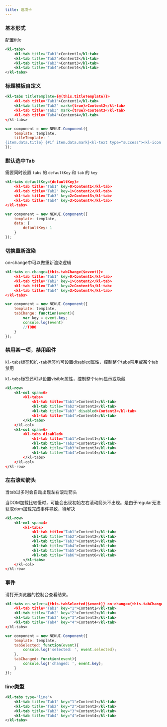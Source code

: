 ```yaml
---
title: 选项卡
---
```


<!-- demo_start -->
### 基本形式

配置title
<div class="m-example"></div>

```xml
<kl-tabs>
    <kl-tab title="Tab1">Content1</kl-tab>
    <kl-tab title="Tab2">Content2</kl-tab>
    <kl-tab title="Tab3">Content3</kl-tab>
    <kl-tab title="Tab4">Content4</kl-tab>
</kl-tabs>
```
<!-- demo_end -->

<!-- demo_start -->
### 标题模板自定义

<div class="m-example"></div>

```xml
<kl-tabs titleTemplate={@(this.titleTemplate)}>
    <kl-tab title="Tab1">Content1</kl-tab>
    <kl-tab title="Tab2" mark={true}>Content2</kl-tab>
    <kl-tab title="Tab3" mark={true}>Content3</kl-tab>
    <kl-tab title="Tab4">Content4</kl-tab>
</kl-tabs>
```

```javascript
var component = new NEKUI.Component({
    template: template,
    titleTemplate: `
{item.data.title} {#if item.data.mark}<kl-text type="success"><kl-icon type="check-circle" /></kl-text>{/if}`
});
```
<!-- demo_end -->

<!-- demo_start -->
### 默认选中Tab

需要同时设置 `tabs` 的 `defaultKey` 和 `tab` 的 `key`
<div class="m-example"></div>

```xml
<kl-tabs defaultKey={defaultKey}>
    <kl-tab title="Tab1" key=0>Content1</kl-tab>
    <kl-tab title="Tab2" key=1>Content2</kl-tab>
    <kl-tab title="Tab3" key=2>Content3</kl-tab>
    <kl-tab title="Tab4" key=3>Content4</kl-tab>
</kl-tabs>
```

```javascript
var component = new NEKUI.Component({
    template: template,
    data: {
        defaultKey: 1
    }
});
```
<!-- demo_end -->

<!-- demo_start -->
### 切换重新渲染

on-change中可以做重新渲染逻辑
<div class="m-example"></div>

```xml
<kl-tabs on-change={this.tabChange($event)}>
    <kl-tab title="Tab1" key=0>Content1</kl-tab>
    <kl-tab title="Tab2" key=1>Content2</kl-tab>
    <kl-tab title="Tab3" key=2>Content3</kl-tab>
    <kl-tab title="Tab4" key=3>Content4</kl-tab>
</kl-tabs>
```

```javascript
var component = new NEKUI.Component({
    template: template,
    tabChange: function(event){
        var key = event.key;
        console.log(event)
        //TODO
    }
});
```
<!-- demo_end -->

<!-- demo_start -->
### 禁用某一项，禁用组件

`kl-tabs`标签和`kl-tab`标签均可设置disabled属性，控制整个tabs禁用或某个tab禁用

`kl-tabs`标签还可以设置visible属性，控制整个tabs显示或隐藏

<div class="m-example"></div>

```xml
<kl-row>
    <kl-col span=6>
        <kl-tabs>
            <kl-tab title="Tab1">Content1</kl-tab>
            <kl-tab title="Tab2">Content2</kl-tab>
            <kl-tab title="Tab3" disabled>Content3</kl-tab>
            <kl-tab title="Tab4">Content4</kl-tab>
        </kl-tabs>
    </kl-col>
    <kl-col span=6>
        <kl-tabs disabled>
            <kl-tab title="Tab1">Content1</kl-tab>
            <kl-tab title="Tab2">Content2</kl-tab>
            <kl-tab title="Tab3">Content3</kl-tab>
            <kl-tab title="Tab4">Content4</kl-tab>
        </kl-tabs>
    </kl-col>
</kl-row>
```
<!-- demo_end -->

<!-- demo_start -->
### 左右滚动箭头

当tab过多时会自动出现左右滚动箭头

当DOM加载比较慢时，可能会出现初始左右滚动箭头不出现。是由于regular无法获取dom加载完成事件导致，待解决

<div class="m-example"></div>

```xml
<kl-row>
    <kl-col span=4>
        <kl-tabs>
            <kl-tab title="Tab1">Content1</kl-tab>
            <kl-tab title="Tab2">Content2</kl-tab>
            <kl-tab title="Tab3">Content3</kl-tab>
            <kl-tab title="Tab4">Content4</kl-tab>
            <kl-tab title="Tab5">Content5</kl-tab>
            <kl-tab title="Tab6">Content6</kl-tab>
        </kl-tabs>
    </kl-col>
</kl-row>
```
<!-- demo_end -->

<!-- demo_start -->
### 事件

请打开浏览器的控制台查看结果。

<div class="m-example"></div>

```xml
<kl-tabs on-select={this.tabSelected($event)} on-change={this.tabChanged($event)}>
    <kl-tab title="Tab1" key="1">Content1</kl-tab>
    <kl-tab title="Tab2" key="2">Content2</kl-tab>
    <kl-tab title="Tab3" key="3">Content3</kl-tab>
    <kl-tab title="Tab4" key="4">Content4</kl-tab>
</kl-tabs>
```

```javascript
var component = new NEKUI.Component({
    template: template,
    tabSelected: function(event){
        console.log('selected: ', event.selected);
    },
    tabChanged: function(event){
        console.log('changed: ', event.key);
    }
});
```
<!-- demo_end -->

<!-- demo_start -->
### line类型

<div class="m-example"></div>

```xml
<kl-tabs type="line">
    <kl-tab title="Tab1" key="1">Content1</kl-tab>
    <kl-tab title="Tab2" key="2">Content2</kl-tab>
    <kl-tab title="Tab3" key="3">Content3</kl-tab>
    <kl-tab title="Tab4" key="4">Content4</kl-tab>
</kl-tabs>
```
<!-- demo_end -->